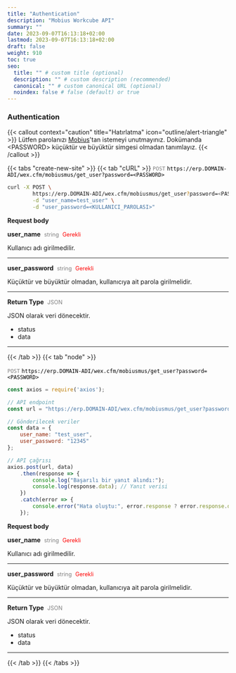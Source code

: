 ```yaml
---
title: "Authentication"
description: "Mobius Workcube API"
summary: ""
date: 2023-09-07T16:13:18+02:00
lastmod: 2023-09-07T16:13:18+02:00
draft: false
weight: 910
toc: true
seo:
  title: "" # custom title (optional)
  description: "" # custom description (recommended)
  canonical: "" # custom canonical URL (optional)
  noindex: false # false (default) or true
---
```

### Authentication
{{< callout context="caution" title="Hatırlatma" icon="outline/alert-triangle" >}}
Lütfen parolanızı [Mobius](https://www.mobiusyazilim.com/)'tan istemeyi unutmayınız. Dokümanda \<PASSWORD\>  küçüktür ve büyüktür simgesi olmadan tanımlayız.
{{< /callout >}}

{{< tabs "create-new-site" >}}
{{< tab "cURL" >}}
<span style="color:gray">`POST`</span>
<span style="color:black">`https://erp.DOMAIN-ADI/wex.cfm/mobiusmus/get_user?password=<PASSWORD>`</span>

```bash
curl -X POST \
        https://erp.DOMAIN-ADI/wex.cfm/mobiusmus/get_user?password=<PASSWORD> \
        -d "user_name=test_user" \
        -d "user_password=<KULLANICI_PAROLASI>"

```

**Request body**

**user_name** <span style="color:gray;margin-left:4px;font-size:0.9em">string</span> <span style="color:red;margin-left:4px;font-size:0.9em">Gerekli</span>

Kullanıcı adı girilmedilir.

---

**user_password** <span style="color:gray;margin-left:4px;font-size:0.9em">string</span> <span style="color:red;margin-left:4px;font-size:0.9em">Gerekli</span>

Küçüktür ve büyüktür olmadan, kullanıcıya ait parola girilmelidir.

---


**Return Type** <span style="color:gray;margin-left:4px;font-size:0.9em">JSON

JSON olarak veri dönecektir.

* status
* data

---

{{< /tab >}}
{{< tab "node" >}}

<span style="color:gray">`POST`</span>
<span style="color:black">`https://erp.DOMAIN-ADI/wex.cfm/mobiusmus/get_user?password=<PASSWORD>`</span>

```javascript
const axios = require('axios');

// API endpoint
const url = "https://erp.DOMAIN-ADI/wex.cfm/mobiusmus/get_user?password=<PASSWORD>";

// Gönderilecek veriler
const data = {
    user_name: "test_user",
    user_password: "12345"
};

// API çağrısı
axios.post(url, data)
    .then(response => {
        console.log("Başarılı bir yanıt alındı:");
        console.log(response.data); // Yanıt verisi
    })
    .catch(error => {
        console.error("Hata oluştu:", error.response ? error.response.data : error.message);
    });


```
**Request body**

**user_name** <span style="color:gray;margin-left:4px;font-size:0.9em">string</span> <span style="color:red;margin-left:4px;font-size:0.9em">Gerekli</span>

Kullanıcı adı girilmedilir.

---

**user_password** <span style="color:gray;margin-left:4px;font-size:0.9em">string</span> <span style="color:red;margin-left:4px;font-size:0.9em">Gerekli</span>

Küçüktür ve büyüktür olmadan, kullanıcıya ait parola girilmelidir.

---


**Return Type** <span style="color:gray;margin-left:4px;font-size:0.9em">JSON

JSON olarak veri dönecektir.

* status
* data
---
{{< /tab >}}
{{< /tabs >}}

